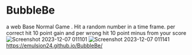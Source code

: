 # BubbleBe 
a web Base Normal Game .
Hit a random number in a time frame.
per correct hit 10 point gain and per wrong hit 10 point minus from your score
![Screenshot 2023-12-07 011101](https://github.com/Emulsion24/BubbleBe/assets/91772809/788b22c3-fbe0-44de-91af-6296e9a573d2)
![Screenshot 2023-12-07 011141](https://github.com/Emulsion24/BubbleBe/assets/91772809/7a5cd3cf-fd5d-4e5b-8bd0-599392f1b00c)
https://emulsion24.github.io/BubbleBe/
